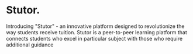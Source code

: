 # Stutor.

Introducing "Stutor" -
an innovative platform designed to revolutionize the way students receive tuition. 
Stutor is a peer-to-peer learning platform that connects students who excel in particular subject with those who require additional guidance
